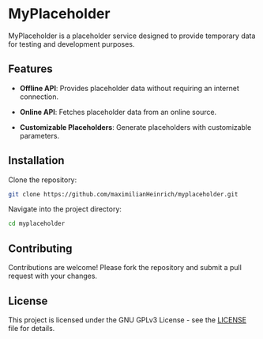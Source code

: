 # MyPlaceholder

MyPlaceholder is a placeholder service designed to provide temporary data for testing and development purposes.

## Features

- **Offline API**: Provides placeholder data without requiring an internet connection.

- **Online API**: Fetches placeholder data from an online source.

- **Customizable Placeholders**: Generate placeholders with customizable parameters.

## Installation

Clone the repository:

```bash
git clone https://github.com/maximilianHeinrich/myplaceholder.git
````

Navigate into the project directory:

```bash
cd myplaceholder
```

## Contributing

Contributions are welcome! Please fork the repository and submit a pull request with your changes.

## License

This project is licensed under the GNU GPLv3 License - see the [LICENSE](LICENSE) file for details.
